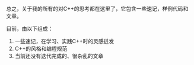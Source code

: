 总之，关于我的所有的对C++的思考都在这里了，它包含一些速记，样例代码和文章。

目前，由以下组成：

1. 一些速记，在学习、实践C++时的灵感迸发
2. C++的风格和编程规范
3. 当前还没有迭代完成的、很杂乱的文章